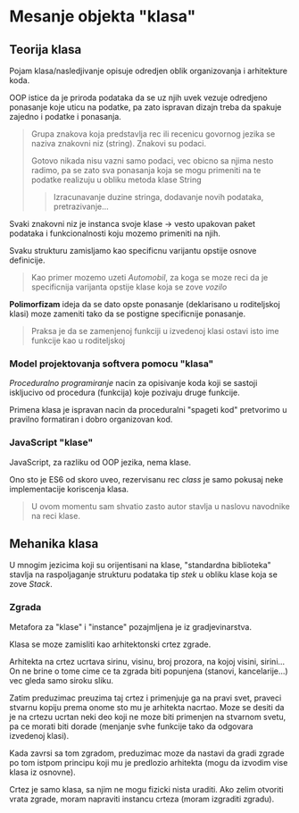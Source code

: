 # Mesanje objekta "klasa"

## Teorija klasa

Pojam klasa/nasledjivanje opisuje odredjen oblik organizovanja i arhitekture koda.

OOP istice da je priroda podataka da se uz njih uvek vezuje odredjeno ponasanje koje uticu na podatke, pa zato ispravan dizajn treba da spakuje zajedno i podatke i ponasanja.

>Grupa znakova koja predstavlja rec ili recenicu govornog jezika se naziva znakovni niz (string). Znakovi su podaci.
>
>Gotovo nikada nisu vazni samo podaci, vec obicno sa njima nesto radimo, pa se zato sva ponasanja koja se mogu primeniti na te podatke realizuju u obliku metoda klase String
>>Izracunavanje duzine stringa, dodavanje novih podataka, pretrazivanje...

Svaki znakovni niz je instanca svoje klase -> vesto upakovan paket podataka i funkcionalnosti koju mozemo primeniti na njih.

Svaku strukturu zamisljamo kao specificnu varijantu opstije osnove definicije.

>Kao primer mozemo uzeti _Automobil_, za koga se moze reci da je specificnija varijanta opstije klase koja se zove _vozilo_

**Polimorfizam** ideja da se dato opste ponasanje (deklarisano u roditeljskoj klasi) moze zameniti tako da se postigne specificnije ponasanje.

>Praksa je da se zamenjenoj funkciji u izvedenoj klasi ostavi isto ime funkcije kao u roditeljskoj

### Model projektovanja softvera pomocu "klasa"

_Proceduralno programiranje_ nacin za opisivanje koda koji se sastoji iskljucivo od procedura (funkcija) koje pozivaju druge funkcije.

Primena klasa je ispravan nacin da proceduralni "spageti kod" pretvorimo u pravilno formatiran i dobro organizovan kod.

### JavaScript "klase"

JavaScript, za razliku od OOP jezika, nema klase.

Ono sto je ES6 od skoro uveo, rezervisanu rec _class_ je samo pokusaj neke implementacije koriscenja klasa.

>U ovom momentu sam shvatio zasto autor stavlja u naslovu navodnike na reci klase.

## Mehanika klasa

U mnogim jezicima koji su orijentisani na klase, "standardna biblioteka" stavlja na raspoljaganje strukturu podataka tip _stek_ u obliku klase koja se zove _Stack_.

### Zgrada

Metafora za "klase" i "instance" pozajmljena je iz gradjevinarstva.

Klasa se moze zamisliti kao arhitektonski crtez zgrade.

Arhitekta na crtez ucrtava sirinu, visinu, broj prozora, na kojoj visini, sirini... On ne brine o tome cime ce ta zgrada biti popunjena (stanovi, kancelarije...) vec gleda samo siroku sliku.

Zatim preduzimac preuzima taj crtez i primenjuje ga na pravi svet, praveci stvarnu kopiju prema onome sto mu je arhitekta nacrtao. Moze se desiti da je na crtezu ucrtan neki deo koji ne moze biti primenjen na stvarnom svetu, pa ce morati biti dorade (menjanje svhe funkcije tako da odgovara izvedenoj klasi).

Kada zavrsi sa tom zgradom, preduzimac moze da nastavi da gradi zgrade po tom istpom principu koji mu je predlozio arhitekta (mogu da izvodim vise klasa iz osnovne).

Crtez je samo klasa, sa njim ne mogu fizicki nista uraditi. Ako zelim otvoriti vrata zgrade, moram napraviti instancu crteza (moram izgraditi zgradu).

